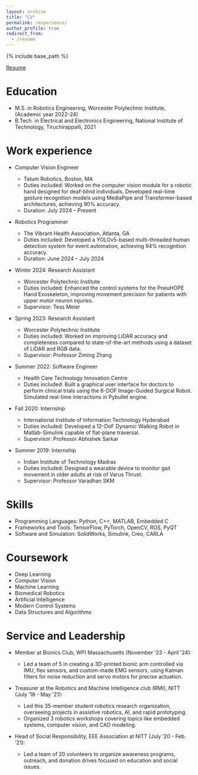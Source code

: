 ```yaml
---
layout: archive
title: "CV"
permalink: /experience/
author_profile: true
redirect_from:
  - /resume
---
```


{% include base_path %}

[Resume](http://jineshrs2398.github.io/files/Jinesh_Rajasekhar_Resume.pdf)

Education
======
* M.S. in Robotics Engineering, Worcester Polytechnic Institute, (Academic year 2022-24)
* B.Tech. in Electrical and Electronics Engineering, National Institute of Technology, Tiruchirappalli, 2021

Work experience
======

* Computer Vision Engineer
  * Tatum Robotics, Boston, MA
  * Duties included: Worked on the computer vision module for a robotic hand designed for deaf-blind individuals. Developed real-time gesture recognition models using MediaPipe and Transformer-based architectures, achieving 90% accuracy.
  * Duration: July 2024 – Present

* Robotics Programmer
  * The Vibrant Health Association, Atlanta, GA
  * Duties included: Developed a YOLOv5-based multi-threaded human detection system for event automation, achieving 94% recognition accuracy.
  * Duration: June 2024 – July 2024

* Winter 2024: Research Assistant
  * Worcester Polytechnic Institute
  * Duties included: Enhanced the control systems for the PneuHOPE Hand Exoskeleton, improving movement precision for patients with upper motor neuron injuries.
  * Supervisor: Tess Meier

* Spring 2023: Research Assistant
  * Worcester Polytechnic Institute
  * Duties included: Worked on improving LiDAR accuracy and completeness compared to state-of-the-art methods using a dataset of LiDAR and RGB data.
  * Supervisor: Professor Ziming Zhang

* Summer 2022: Software Engineer
  * Health Care Technology Innovation Centre
  * Duties included: Built a graphical user interface for doctors to perform clinical trials using the 6-DOF Image-Guided Surgical Robot. Simulated real-time interactions in Pybullet engine.
  
* Fall 2020: Internship
  * International Institute of Information Technology Hyderabad
  * Duties included: Developed a 12-DoF Dynamic Walking Robot in Matlab-Simulink capable of flat-plane traversal.
  * Supervisor: Professor Abhishek Sarkar

* Summer 2019: Internship
  * Indian Institute of Technology Madras
  * Duties included: Designed a wearable device to monitor gait movement in older adults at risk of Varus Thrust.
  * Supervisor: Professor Varadhan SKM

Skills
======
* Programming Languages: Python, C++, MATLAB, Embedded C
* Frameworks and Tools: TensorFlow, PyTorch, OpenCV, ROS, PyQT
* Software and Simulation: SolidWorks, Simulink, Creo, CARLA

Coursework
======
* Deep Learning
* Computer Vision
* Machine Learning
* Biomedical Robotics
* Artificial Intelligence
* Modern Control Systems
* Data Structures and Algorithms

Service and Leadership
======
* Member at Bionics Club, WPI Massachusetts (November ’23 - April '24): 
  - Led a team of 5 in creating a 3D-printed bionic arm controlled via IMU, flex sensors, and custom-made EMG sensors, using Kalman filters for noise reduction and servo motors for precise actuation.

* Treasurer at the Robotics and Machine Intelligence club (RMI), NITT (July ’18 - May ’21): 
  - Led this 35-member student robotics research organization, overseeing projects in assistive robotics, AI, and rapid prototyping.
  - Organized 3 robotics workshops covering topics like embedded systems, computer vision, and CAD modeling.

* Head of Social Responsibility, EEE Association at NITT (July ’20 - Feb. ’21): 
  - Led a team of 20 volunteers to organize awareness programs, outreach, and donation drives focused on education and social issues.
